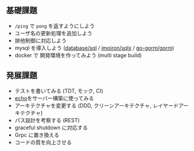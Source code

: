 ## 基礎課題

- `/ping` で `pong` を返すようにしよう
- ユーザ名の更新処理を追加しよう
- 排他制御に対応しよう
- mysql を導入しよう ([database/sql](https://pkg.go.dev/database/sql) / [jmoiron/sqlx](https://github.com/jmoiron/sqlx) / [go-gorm/gorm](https://github.com/go-gorm/gorm))
- docker で 開発環境を作ってみよう (multi stage build)

## 発展課題

- テストを書いてみる (TDT, モック, CI)
- [echo](https://echo.labstack.com/)をサーバー構築に使ってみる
- アーキテクチャを変更する (DDD, クリーンアーキテクチャ, レイヤードアーキテクチャ)
- パス設計を考察する (REST)
- graceful shutdown に対応する
- Grpc に置き換える
- コードの質を向上させる
